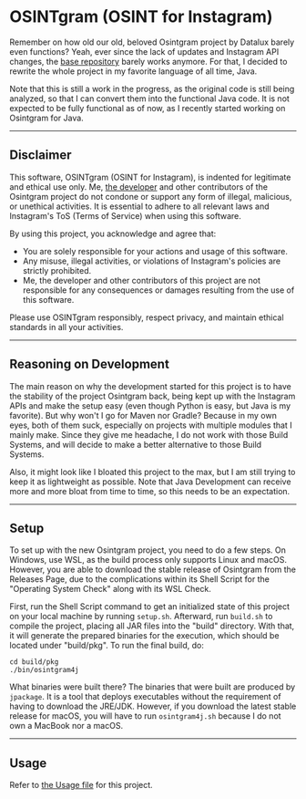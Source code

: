 # OSINTgram (OSINT for Instagram)
Remember on how old our old, beloved Osintgram project by Datalux barely even
functions? Yeah, ever since the lack of updates and Instagram API changes, the
[base repository](https://github.com/Datalux/Osintgram) barely works anymore. For that, I decided to rewrite the
whole project in my favorite language of all time, Java.

Note that this is still a work in the progress, as the original code is still
being analyzed, so that I can convert them into the functional Java code. It is
not expected to be fully functional as of now, as I recently started working on
Osintgram for Java.

---

## Disclaimer
This software, OSINTgram (OSINT for Instagram), is indented for legitimate and
ethical use only. Me, [the developer](https://github.com/Datalux) and other
contributors of the Osintgram project do not condone or support any form of
illegal, malicious, or unethical activities. It is essential to adhere to all
relevant laws and Instagram's ToS (Terms of Service) when using this software.

By using this project, you acknowledge and agree that:

- You are solely responsible for your actions and usage of this software.
- Any misuse, illegal activities, or violations of Instagram's policies are
 strictly prohibited.
- Me, the developer and other contributors of this project are not responsible for
 any consequences or damages resulting from the use of this software.

Please use OSINTgram responsibly, respect privacy, and maintain ethical standards
in all your activities.

---

## Reasoning on Development
The main reason on why the development started for this project is to have the
stability of the project Osintgram back, being kept up with the Instagram APIs and
make the setup easy (even though Python is easy, but Java is my favorite). But why
won't I go for Maven nor Gradle? Because in my own eyes, both of them suck,
especially on projects with multiple modules that I mainly make. Since they give me
headache, I do not work with those Build Systems, and will decide to make a better
alternative to those Build Systems.

Also, it might look like I bloated this project to the max, but I am still trying
to keep it as lightweight as possible. Note that Java Development can receive more
and more bloat from time to time, so this needs to be an expectation.

---

## Setup
To set up with the new Osintgram project, you need to do a few steps. On Windows,
use WSL, as the build process only supports Linux and macOS. However, you are able
to download the stable release of Osintgram from the Releases Page, due to the
complications within its Shell Script for the "Operating System Check" along with
its WSL Check.

First, run the Shell Script command to get an initialized state of this project on
your local machine by running `setup.sh`. Afterward, run `build.sh` to compile the
project, placing all JAR files into the "build" directory. With that, it will
generate the prepared binaries for the execution, which should be located under 
"build/pkg". To run the final build, do:

```shell
cd build/pkg
./bin/osintgram4j
```

What binaries were built there? The binaries that were built are produced by
`jpackage`. It is a tool that deploys executables without the requirement of
having to download the JRE/JDK. However, if you download the latest stable release
for macOS, you will have to run `osintgram4j.sh` because I do not own a MacBook
nor a macOS.

---

## Usage
Refer to [the Usage file](USAGE.md) for this project.